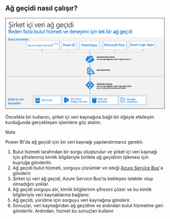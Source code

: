 ## <a name="how-the-gateway-works"></a>Ağ geçidi nasıl çalışır?
![Şirket içi ağ geçidi nasıl çalışır?](./media/gateway-onprem-how-it-works-include/on-prem-data-gateway-how-it-works.png)

Öncelikle bir kullanıcı, şirket içi veri kaynağına bağlı bir öğeyle etkileşim kurduğunda gerçekleşen işlemlere göz atalım. 

> [!NOTE]
> Power BI'da ağ geçidi için bir veri kaynağı yapılandırmanız gerekir.

1. Bulut hizmeti tarafından bir sorgu oluşturulur ve şirket içi veri kaynağı için şifrelenmiş kimlik bilgileriyle birlikte ağ geçidinin işlemesi için kuyruğa gönderilir.
2. Ağ geçidi bulut hizmeti, sorguyu çözümler ve isteği [Azure Service Bus](/azure/service-bus-messaging/service-bus-messaging-overview/)'a gönderir.
3. Şirket içi veri ağ geçidi, Azure Service Bus’ta bekleyen istekler olup olmadığını yoklar.
4. Ağ geçidi sorguyu alır, kimlik bilgilerinin şifresini çözer ve bu kimlik bilgileriyle veri kaynaklarına bağlanır.
5. Ağ geçidi, yürütme için sorguyu veri kaynağına gönderir.
6. Sonuçlar, veri kaynağından ağ geçidine ve ardından bulut hizmetine geri gönderilir. Ardından, hizmet bu sonuçları kullanır.

